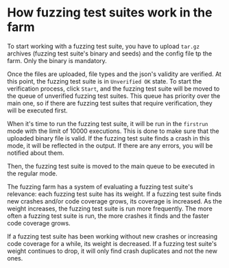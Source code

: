 
# How fuzzing test suites work in the farm

To start working with a fuzzing test suite, you have to upload `tar.gz` archives (fuzzing test suite's binary and seeds) and the config file tp the farm. Only the binary is mandatory.

Once the files are uploaded, file types and the json's validity are verified. At this point, the fuzzing test suite is in `Unverified OK` state. To start the verification process, click `Start`, and the fuzzing test suite will be moved to the queue of unverified fuzzing test suites. This queue has priority over the main one, so if there are fuzzing test suites that require verification, they will be executed first.

When it's time to run the fuzzing test suite, it will be run in the `firstrun` mode with the limit of 10000 executions. This is done to make sure that the uploaded binary file is valid. If the fuzzing test suite finds a crash in this mode, it will be reflected in the output. If there are any errors, you will be notified about them.

Then, the fuzzing test suite is moved to the main queue to be executed in the regular mode.

The fuzzing farm has a system of evaluating a fuzzing test suite's relevance: each fuzzing test suite has its weight. If a fuzzing test suite finds new crashes and/or code coverage grows, its coverage is increased. As the weight increases, the fuzzing test suite is run more frequently. The more often a fuzzing test suite is run, the more crashes it finds and the faster code coverage grows.

If a fuzzing test suite has been working without new crashes or increasing code coverage for a while, its weight is decreased. If a fuzzing test suite's weight continues to drop, it will only find crash duplicates and not the new ones.